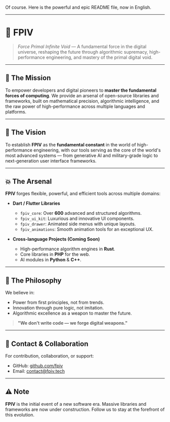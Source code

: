 Of course. Here is the powerful and epic README file, now in English.

-----

# 🌌 FPIV

> *Force Primal Infinite Void* — A fundamental force in the digital universe, reshaping the future through algorithmic supremacy, high-performance engineering, and mastery of the primal digital void.

-----

## 🚀 The Mission

To empower developers and digital pioneers to **master the fundamental forces of computing**. We provide an arsenal of open-source libraries and frameworks, built on mathematical precision, algorithmic intelligence, and the raw power of high-performance across multiple languages and platforms.

-----

## 🏴 The Vision

To establish **FPIV** as the **fundamental constant** in the world of high-performance engineering, with our tools serving as the core of the world's most advanced systems — from generative AI and military-grade logic to next-generation user interface frameworks.

-----

## 💥 The Arsenal

**FPIV** forges flexible, powerful, and efficient tools across multiple domains:

  * **Dart / Flutter Libraries**

      * `fpiv_core`: Over **600** advanced and structured algorithms.
      * `fpiv_ui_kit`: Luxurious and innovative UI components.
      * `fpiv_drawer`: Animated side menus with unique layouts.
      * `fpiv_animations`: Smooth animation tools for an exceptional UX.

  * **Cross-language Projects (Coming Soon)**

      * High-performance algorithm engines in **Rust**.
      * Core libraries in **PHP** for the web.
      * AI modules in **Python** & **C++**.

-----

## 🧬 The Philosophy

We believe in:

  * Power from first principles, not from trends.
  * Innovation through pure logic, not imitation.
  * Algorithmic excellence as a weapon to master the future.

> **"We don’t write code — we forge digital weapons."**

-----

## 📡 Contact & Collaboration

For contribution, collaboration, or support:

  * GitHub: [github.com/fpiv](https://www.google.com/search?q=https://github.com/fpiv)
  * Email: [contact@fpiv.tech](mailto:contact@fpiv.tech)

-----

## ⚠️ Note

**FPIV** is the initial event of a new software era. Massive libraries and frameworks are now under construction. Follow us to stay at the forefront of this evolution.
